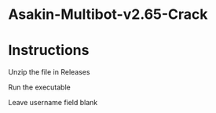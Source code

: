 # Asakin-Multibot-v2.65-Crack
# Instructions

Unzip the file in Releases

Run the executable

Leave username field blank
